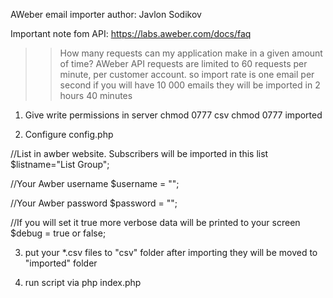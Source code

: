 AWeber email importer
author: Javlon Sodikov

Important note fom API: 
https://labs.aweber.com/docs/faq
>>How many requests can my application make in a given amount of time?
>>AWeber API requests are limited to 60 requests per minute, per customer account.
so import rate is one email per second 
if you will have 10 000 emails they will be imported in 2 hours 40 minutes  
 

1. Give write permissions in server
chmod 0777 csv 
chmod 0777 imported


2. Configure config.php

//List in awber website. Subscribers will be imported in this list
$listname="List Group";

//Your Awber username
$username = "";

//Your Awber password
$password = "";

//If you will set it true more verbose data will be printed to your screen
$debug = true or false; 

3. put your *.csv files to "csv" folder
after importing they will be moved to "imported" folder
  
  
4. run script via 
php index.php 
